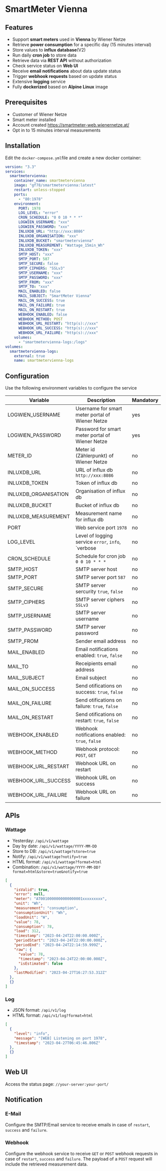 # SmartMeter Vienna

## Features

- Support **smart meters** used in **Vienna** by Wiener Netze
- Retrieve **power consumption** for a specific day (15 minutes interval)
- Store values to **influx database**(V2)
- Run daily **cron job** to store data
- Retrieve data via **REST API** without authorization
- Check service status on **Web UI**
- Receive **email notifications** about data update status
- Trigger **webhook requests** based on update status
- Extensive **logging** service
- Fully **dockerized** based on **Alpine Linux** image

## Prerequisites

- Customer of Wiener Netze
- Smart meter installed
- Account created https://smartmeter-web.wienernetze.at/
- Opt in to 15 minutes interval measurements

## Installation

Edit the `docker-compose.yml`file and create a new docker container:

```yaml
version: "3.3"
services:
  smartmetervienna:
    container_name: smartmetervienna
    image: "gf78/smartmetervienna:latest"
    restart: unless-stopped
    ports:
      - "80:1978"
    environment:
      PORT: 1978
      LOG_LEVEL: "error"
      CRON_SCHEDULE: "0 0 10 * * *"
      LOGWIEN_USERNAME: "xxx"
      LOGWIEN_PASSWORD: "xxx"
      INLUXDB_URL: "http://xxx:8086"
      INLUXDB_ORGANISATION: "xxx"
      INLUXDB_BUCKET: "smartmetervienna"
      INLUXDB_MEASUREMENT: "Wattage_15min_Wh"
      INLUXDB_TOKEN: "xxx"
      SMTP_HOST: "xxx"
      SMTP_PORT: 587
      SMTP_SECURE: false
      SMTP_CIPHERS: "SSLv3"
      SMTP_USERNAME: "xxx"
      SMTP_PASSWORD: "xxx"
      SMTP_FROM: "xxx"
      SMTP_TO: "xxx"
      MAIL_ENABLED: false
      MAIL_SUBJECT: "SmartMeter Vienna"
      MAIL_ON_SUCCESS: true
      MAIL_ON_FAILURE: true
      MAIL_ON_RESTART: true
      WEBHOOK_ENABLED: false
      WEBHOOK_METHOD: POST
      WEBHOOK_URL_RESTART: "http(s)://xxx"
      WEBHOOK_URL_SUCCESS: "http(s)://xxx"
      WEBHOOK_URL_FAILURE: "http(s)://xxx"
    volumes:
      - "smartmetervienna-logs:/logs"
volumes:
  smartmetervienna-logs:
    external: true
    name: smartmetervienna-logs
```

## Configuration

Use the following environment variables to configure the service

| Variable             | Description                                        | Mandatory |
| -------------------- | -------------------------------------------------- | --------- |
| LOGWIEN_USERNAME     | Username for smart meter portal of Wiener Netze    | yes       |
| LOGWIEN_PASSWORD     | Password for smart meter portal of Wiener Netze    | yes       |
| METER_ID             | Meter id (Zählerpunkt) of Wiener Netze             | no        |
| INLUXDB_URL          | URL of influx db `http://xxx:8086`                 | no        |
| INLUXDB_TOKEN        | Token of influx db                                 | no        |
| INLUXDB_ORGANISATION | Organisation of influx db                          | no        |
| INLUXDB_BUCKET       | Bucket of influx db                                | no        |
| INLUXDB_MEASUREMENT  | Measurement name for influx db                     | no        |
| PORT                 | Web service port `1978`                            | no        |
| LOG_LEVEL            | Level of logging service `error`, `info`, `verbose | no        |
| CRON_SCHEDULE        | Schedule for cron job `0 0 10 * * *`               | no        |
| SMTP_HOST            | SMTP server host                                   | no        |
| SMTP_PORT            | SMTP server port `587`                             | no        |
| SMTP_SECURE          | SMTP server sercurity `true`, `false`              | no        |
| SMTP_CIPHERS         | SMTP server ciphers `SSLv3`                        | no        |
| SMTP_USERNAME        | SMTP server username                               | no        |
| SMTP_PASSWORD        | SMTP server password                               | no        |
| SMTP_FROM            | Sender email address                               | no        |
| MAIL_ENABLED         | Email notifications enabled: `true`, `false`       | no        |
| MAIL_TO              | Receipients email address                          | no        |
| MAIL_SUBJECT         | Email subject                                      | no        |
| MAIL_ON_SUCCESS      | Send otifications on success: `true`, `false`      | no        |
| MAIL_ON_FAILURE      | Send otifications on failure: `true`, `false`      | no        |
| MAIL_ON_RESTART      | Send otifications on restart: `true`, `false`      | no        |
| WEBHOOK_ENABLED      | Webhook notifications enabled: `true`, `false`     | no        |
| WEBHOOK_METHOD       | Webhook protocol: `POST`, `GET`                    | no        |
| WEBHOOK_URL_RESTART  | Webhook URL on restart                             | no        |
| WEBHOOK_URL_SUCCESS  | Webhook URL on success                             | no        |
| WEBHOOK_URL_FAILURE  | Webhook URL on failure                             | no        |

## APIs

### Wattage

- Yesterday: `/api/v1/wattage`
- Day by date: `/api/v1/wattage/YYYY-MM-DD`
- Store to DB: `/api/v1/wattage?store=true`
- Notify: `/api/v1/wattage?notify=true`
- HTML format: `/api/v1/wattage?format=html`
- Combination: `/api/v1/wattage/YYYY-MM-DD?format=html&store=true&notify=true`

```json
[
  {
    "isValid": true,
    "error": null,
    "meter": "AT0010000000000000001xxxxxxxxx",
    "unit": "Wh",
    "measurement": "consumption",
    "consumptionUnit": "Wh",
    "loadUnit": "W",
    "value": 78,
    "consumption": 78,
    "load": 312,
    "timestamp": "2023-04-24T22:00:00.000Z",
    "periodStart": "2023-04-24T22:00:00.000Z",
    "periodEnd": "2023-04-24T22:14:59.999Z",
    "raw": {
      "value": 78,
      "timestamp": "2023-04-24T22:00:00.000Z",
      "isEstimated": false
    },
    "lastModified": "2023-04-27T16:27:53.312Z"
  },
  {}
]
```

### Log

- JSON format: `/api/v1/log`
- HTML format: `/api/v1/log?format=html`

```json
[
  {
    "level": "info",
    "message": "[WEB] Listening on port 1978",
    "timestamp": "2023-04-27T06:45:46.806Z"
  },
  {}
]
```

## Web UI

Access the status page: `//your-server:your-port/`

## Notification

### E-Mail

Configure the SMTP/Email service to receive emails in case of `restart`, `success` and `failure`.

### Webhook

Configure the webhook service to receive `GET` or `POST` webhook requests in case of `restart`, `success` and `failure`. The payload of a `POST` request will include the retrieved measurement data.
